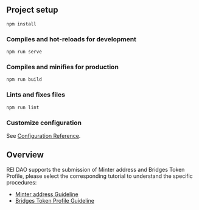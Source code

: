## Project setup
```
npm install
```

### Compiles and hot-reloads for development
```
npm run serve
```

### Compiles and minifies for production
```
npm run build
```

### Lints and fixes files
```
npm run lint
```

### Customize configuration
See [Configuration Reference](https://cli.vuejs.org/config/).


##  Overview

REI DAO supports the submission of Minter address and Bridges Token Profile, please select the corresponding tutorial to understand the specific procedures:
- [Minter address Guideline](tutorial/mint-address-tutorial.md)
- [Bridges Token Profile Guideline](tutorial/token-profile-tutorial.md)


